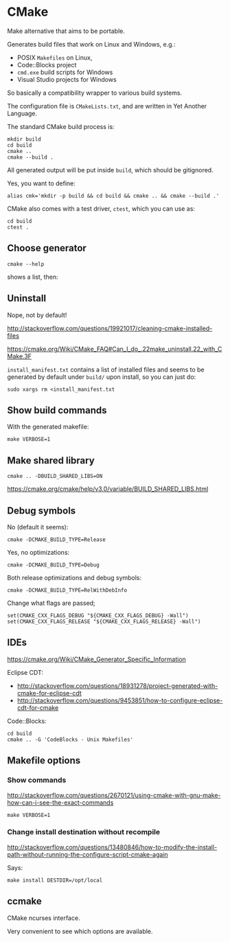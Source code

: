 # CMake

Make alternative that aims to be portable.

Generates build files that work on Linux and Windows, e.g.:

- POSIX `Makefiles` on Linux,
- Code::Blocks project
- `cmd.exe` build scripts for Windows
- Visual Studio projects for Windows

So basically a compatibility wrapper to various build systems.

The configuration file is `CMakeLists.txt`, and are written in Yet Another Language.

The standard CMake build process is:

    mkdir build
    cd build
    cmake ..
    cmake --build .

All generated output will be put inside `build`, which should be gitignored.

Yes, you want to define:

    alias cmk='mkdir -p build && cd build && cmake .. && cmake --build .'

CMake also comes with a test driver, `ctest`, which you can use as:

    cd build
    ctest .

## Choose generator

    cmake --help

shows a list, then:

## Uninstall

Nope, not by default!

<http://stackoverflow.com/questions/19921017/cleaning-cmake-installed-files>

<https://cmake.org/Wiki/CMake_FAQ#Can_I_do_.22make_uninstall.22_with_CMake.3F>

`install_manifest.txt` contains a list of installed files and seems to be generated by default under `build/` upon install, so you can just do:

    sudo xargs rm <install_manifest.txt

## Show build commands

With the generated makefile:

    make VERBOSE=1

## Make shared library

    cmake .. -DBUILD_SHARED_LIBS=ON

<https://cmake.org/cmake/help/v3.0/variable/BUILD_SHARED_LIBS.html>

## Debug symbols

No (default it seems):

    cmake -DCMAKE_BUILD_TYPE=Release

Yes, no optimizations:

    cmake -DCMAKE_BUILD_TYPE=Debug

Both release optimizations and debug symbols:

    cmake -DCMAKE_BUILD_TYPE=RelWithDebInfo

Change what flags are passed;

    set(CMAKE_CXX_FLAGS_DEBUG "${CMAKE_CXX_FLAGS_DEBUG} -Wall")
    set(CMAKE_CXX_FLAGS_RELEASE "${CMAKE_CXX_FLAGS_RELEASE} -Wall")

## IDEs

<https://cmake.org/Wiki/CMake_Generator_Specific_Information>

Eclipse CDT:

- <http://stackoverflow.com/questions/18931278/project-generated-with-cmake-for-eclipse-cdt>
- <http://stackoverflow.com/questions/9453851/how-to-configure-eclipse-cdt-for-cmake>

Code::Blocks:

    cd build
    cmake .. -G 'CodeBlocks - Unix Makefiles'

## Makefile options

### Show commands

<http://stackoverflow.com/questions/2670121/using-cmake-with-gnu-make-how-can-i-see-the-exact-commands>

    make VERBOSE=1

### Change install destination without recompile

<http://stackoverflow.com/questions/13480846/how-to-modify-the-install-path-without-running-the-configure-script-cmake-again>

Says:

    make install DESTDIR=/opt/local

## ccmake

CMake ncurses interface.

Very convenient to see which options are available.
